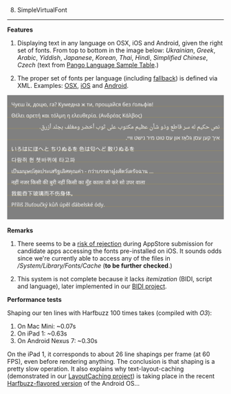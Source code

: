 8. SimpleVirtualFont
-----------

**Features**

1. Displaying text in any language on OSX, iOS and Android, given the right set of fonts. From top to bottom in the image below: *Ukrainian*, *Greek*, *Arabic*, *Yiddish*, *Japanese*, *Korean*, *Thai*, *Hindi*, *Simplified Chinese*, *Czech* (text from [Pango Language Sample Table](https://github.com/alexp-sssup/pango/blob/master/pango/pango-language-sample-table.h).)
 
2. The proper set of fonts per language (including [fallback](https://github.com/arielm/Unicode/tree/master/Projects/ShapingFallback)) is defined via XML. Examples: [OSX](resources/SansSerif-osx.xml), [iOS](resources/SansSerif-ios.xml) and [Android](resources/SansSerif-android.xml).

![Screenshot](screenshot.png)

**Remarks**

1. There seems to be a [risk of rejection](http://stackoverflow.com/questions/3692812/on-ios-can-i-access-the-system-provided-fonts-ttf-file) during AppStore submission for candidate apps accessing the fonts pre-installed on iOS. It sounds odds since we're currently able to access any of the files in */System/Library/Fonts/Cache* (**to be further checked**.)  

2. This system is not complete because it lacks *itemization* (BIDI, script and language), later implemented in our [BIDI project](https://github.com/arielm/Unicode/tree/master/Projects/BIDI).

**Performance tests**

Shaping our ten lines with Harfbuzz 100 times takes (compiled with *O3*):

1. On Mac Mini: ~0.07s
2. On iPad 1: ~0.63s
3. On Android Nexus 7: ~0.30s

On the iPad 1, it corresponds to about 26 line shapings per frame (at 60 FPS), even before rendering anything. The conclusion is that shaping is a pretty slow operation. It also explains why text-layout-caching (demonstrated in our [LayoutCaching project](https://github.com/arielm/Unicode/tree/master/Projects/LayoutCaching)) is taking place in the recent [Harfbuzz-flavored version](https://github.com/android/platform_frameworks_base/blob/677726b376402937f53ddb192dc97078b92b7c9e/core/jni/android/graphics/TextLayoutCache.cpp) of the Android OS...
